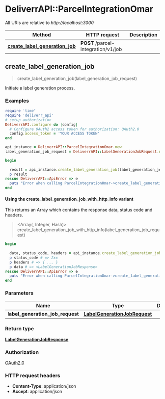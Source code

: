 # DeliverrAPI::ParcelIntegrationOmar

All URIs are relative to *http://localhost:3000*

| Method | HTTP request | Description |
| ------ | ------------ | ----------- |
| [**create_label_generation_job**](ParcelIntegrationOmar.md#create_label_generation_job) | **POST** /parcel-integration/v1/job |  |


## create_label_generation_job

> <LabelGenerationJobResponse> create_label_generation_job(label_generation_job_request)



Initiate a label generation process.

### Examples

```ruby
require 'time'
require 'deliverr_api'
# setup authorization
DeliverrAPI.configure do |config|
  # Configure OAuth2 access token for authorization: OAuth2.0
  config.access_token = 'YOUR ACCESS TOKEN'
end

api_instance = DeliverrAPI::ParcelIntegrationOmar.new
label_generation_job_request = DeliverrAPI::LabelGenerationJobRequest.new({integration_channel_id: DeliverrAPI::IntegrationChannelId::SHIPSTATION, estimated_order_count: 2500}) # LabelGenerationJobRequest | 

begin
  
  result = api_instance.create_label_generation_job(label_generation_job_request)
  p result
rescue DeliverrAPI::ApiError => e
  puts "Error when calling ParcelIntegrationOmar->create_label_generation_job: #{e}"
end
```

#### Using the create_label_generation_job_with_http_info variant

This returns an Array which contains the response data, status code and headers.

> <Array(<LabelGenerationJobResponse>, Integer, Hash)> create_label_generation_job_with_http_info(label_generation_job_request)

```ruby
begin
  
  data, status_code, headers = api_instance.create_label_generation_job_with_http_info(label_generation_job_request)
  p status_code # => 2xx
  p headers # => { ... }
  p data # => <LabelGenerationJobResponse>
rescue DeliverrAPI::ApiError => e
  puts "Error when calling ParcelIntegrationOmar->create_label_generation_job_with_http_info: #{e}"
end
```

### Parameters

| Name | Type | Description | Notes |
| ---- | ---- | ----------- | ----- |
| **label_generation_job_request** | [**LabelGenerationJobRequest**](LabelGenerationJobRequest.md) |  |  |

### Return type

[**LabelGenerationJobResponse**](LabelGenerationJobResponse.md)

### Authorization

[OAuth2.0](../README.md#OAuth2.0)

### HTTP request headers

- **Content-Type**: application/json
- **Accept**: application/json

